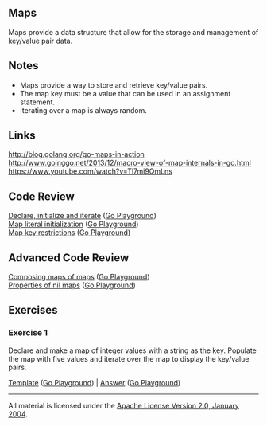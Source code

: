 ## Maps

Maps provide a data structure that allow for the storage and management of key/value pair data.

## Notes

* Maps provide a way to store and retrieve key/value pairs.
* The map key must be a value that can be used in an assignment statement.
* Iterating over a map is always random.

## Links

http://blog.golang.org/go-maps-in-action  
http://www.goinggo.net/2013/12/macro-view-of-map-internals-in-go.html  
https://www.youtube.com/watch?v=Tl7mi9QmLns

## Code Review

[Declare, initialize and iterate](example1/example1.go) ([Go Playground](http://play.golang.org/p/EHfkoipKYF))  
[Map literal initialization](example2/example2.go) ([Go Playground](http://play.golang.org/p/FgZ3hxVwdA))  
[Map key restrictions](example3/example3.go) ([Go Playground](http://play.golang.org/p/LZRHA7FG6s))

## Advanced Code Review

[Composing maps of maps](advanced/example1/example1.go) ([Go Playground](http://play.golang.org/p/zOyE-qoKqD))  
[Properties of nil maps](advanced/example2/example2.go) ([Go Playground](http://play.golang.org/p/DZpW5pmdBu))

## Exercises

### Exercise 1

Declare and make a map of integer values with a string as the key. Populate the map with five values and iterate over the map to display the key/value pairs.

[Template](exercises/template1/template1.go) ([Go Playground](http://play.golang.org/p/E2VFcOY1o6)) | 
[Answer](exercises/exercise1/exercise1.go) ([Go Playground](http://play.golang.org/p/uT_pwbOgNc))
___
All material is licensed under the [Apache License Version 2.0, January 2004](http://www.apache.org/licenses/LICENSE-2.0).
